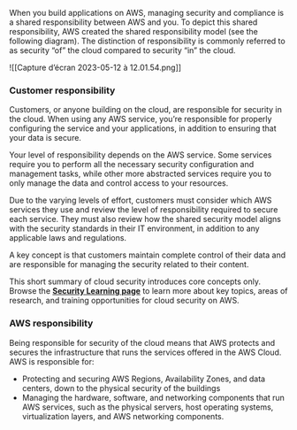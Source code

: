 When you build applications on AWS, managing security and compliance is a shared responsibility between AWS and you. To depict this shared responsibility, AWS created the shared responsibility model (see the following diagram). The distinction of responsibility is commonly referred to as security “of” the cloud compared to security “in” the cloud.

![[Capture d’écran 2023-05-12 à 12.01.54.png]]

### Customer responsibility
Customers, or anyone building on the cloud, are responsible for security in the cloud. When using any AWS service, you’re responsible for properly configuring the service and your applications, in addition to ensuring that your data is secure.

Your level of responsibility depends on the AWS service. Some services require you to perform all the necessary security configuration and management tasks, while other more abstracted services require you to only manage the data and control access to your resources.

Due to the varying levels of effort, customers must consider which AWS services they use and review the level of responsibility required to secure each service. They must also review how the shared security model aligns with the security standards in their IT environment, in addition to any applicable laws and regulations.

A key concept is that customers maintain complete control of their data and are responsible for managing the security related to their content.

This short summary of cloud security introduces core concepts only. Browse the **[Security Learning page](https://aws.amazon.com/security/security-learning/?pg=cloudessentials)** to learn more about key topics, areas of research, and training opportunities for cloud security on AWS.

### AWS responsibility
Being responsible for security of the cloud means that AWS protects and secures the infrastructure that runs the services offered in the AWS Cloud. AWS is responsible for:
-   Protecting and securing AWS Regions, Availability Zones, and data centers, down to the physical security of the buildings
-   Managing the hardware, software, and networking components that run AWS services, such as the physical servers, host operating systems, virtualization layers, and AWS networking components.